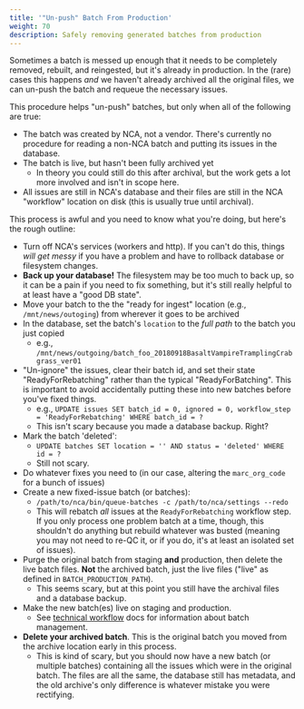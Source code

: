 ```yaml
---
title: '"Un-push" Batch From Production'
weight: 70
description: Safely removing generated batches from production
---
```


Sometimes a batch is messed up enough that it needs to be completely removed,
rebuilt, and reingested, but it's already in production. In the (rare) cases
this happens *and* we haven't already archived all the original files, we can
un-push the batch and requeue the necessary issues.

This procedure helps "un-push" batches, but only when all of the following are true:

- The batch was created by NCA, not a vendor. There's currently no procedure
  for reading a non-NCA batch and putting its issues in the database.
- The batch is live, but hasn't been fully archived yet
  - In theory you could still do this after archival, but the work gets a lot
    more involved and isn't in scope here.
- All issues are still in NCA's database and their files are still in the NCA
  "workflow" location on disk (this is usually true until archival).

This process is awful and you need to know what you're doing, but here's the rough outline:

- Turn off NCA's services (workers and http). If you can't do this, things
  *will get messy* if you have a problem and have to rollback database or
  filesystem changes.
- **Back up your database!** The filesystem may be too much to back up, so it
  can be a pain if you need to fix something, but it's still really helpful to
  at least have a "good DB state".
- Move your batch to the the "ready for ingest" location (e.g.,
  `/mnt/news/outoging`) from wherever it goes to be archived
- In the database, set the batch's `location` to the *full path* to the batch
  you just copied
  - e.g., `/mnt/news/outgoing/batch_foo_20180918BasaltVampireTramplingCrabgrass_ver01`
- "Un-ignore" the issues, clear their batch id, and set their state
  "ReadyForRebatching" rather than the typical "ReadyForBatching". This is
  important to avoid accidentally putting these into new batches before you've
  fixed things.
  - e.g., `UPDATE issues SET batch_id = 0, ignored = 0, workflow_step = 'ReadyForRebatching' WHERE batch_id = ?`
  - This isn't scary because you made a database backup. Right?
- Mark the batch 'deleted':
  - `UPDATE batches SET location = '' AND status = 'deleted' WHERE id = ?`
  - Still not scary.
- Do whatever fixes you need to (in our case, altering the `marc_org_code` for
  a bunch of issues)
- Create a new fixed-issue batch (or batches):
  - `/path/to/nca/bin/queue-batches -c /path/to/nca/settings --redo`
  - This will rebatch *all* issues at the `ReadyForRebatching` workflow step.
    If you only process one problem batch at a time, though, this shouldn't do
    anything but rebuild whatever was busted (meaning you may not need to re-QC
    it, or if you do, it's at least an isolated set of issues).
- Purge the original batch from staging **and** production, then delete the
  live batch files. **Not** the archived batch, just the live files ("live" as
  defined in `BATCH_PRODUCTION_PATH`).
  - This seems scary, but at this point you still have the archival files
    and a database backup.
- Make the new batch(es) live on staging and production.
  - See [technical workflow][1] docs for information about batch management.
- **Delete your archived batch**. This is the original batch you moved from the
  archive location early in this process.
  - This is kind of scary, but you should now have a new batch (or multiple
    batches) containing all the issues which were in the original batch. The
    files are all the same, the database still has metadata, and the old
    archive's only difference is whatever mistake you were rectifying.

[1]: <{{% ref "technical" %}}>
